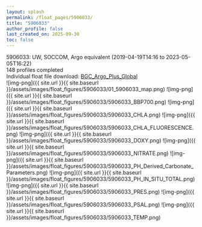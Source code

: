```yaml
---
layout: splash
permalink: /float_pages/5906033/
title: "5906033"
author_profile: false
last_created_on: 2025-09-30
toc: false
---
```

 
5906033: UW, SOCCOM, Argo equivalent (2019-04-19T14:16 to 2023-05-05T16:22)\
148 profiles completed\
Individual float file download: [BGC_Argo_Plus_Global](https://ftp.soest.hawaii.edu/bgc_argo_plus/Individual_Floats/outliers_removed/5906033_Sprof_processed.nc)\
![img-png]({{ site.url }}{{ site.baseurl }}/assets/images/float_figures/5906033/01_5906033_map.png)
![img-png]({{ site.url }}{{ site.baseurl }}/assets/images/float_figures/5906033/5906033_BBP700.png)
![img-png]({{ site.url }}{{ site.baseurl }}/assets/images/float_figures/5906033/5906033_CHLA.png)
![img-png]({{ site.url }}{{ site.baseurl }}/assets/images/float_figures/5906033/5906033_CHLA_FLUORESCENCE.png)
![img-png]({{ site.url }}{{ site.baseurl }}/assets/images/float_figures/5906033/5906033_DOXY.png)
![img-png]({{ site.url }}{{ site.baseurl }}/assets/images/float_figures/5906033/5906033_NITRATE.png)
![img-png]({{ site.url }}{{ site.baseurl }}/assets/images/float_figures/5906033/5906033_PH_Derived_Carbonate_Parameters.png)
![img-png]({{ site.url }}{{ site.baseurl }}/assets/images/float_figures/5906033/5906033_PH_IN_SITU_TOTAL.png)
![img-png]({{ site.url }}{{ site.baseurl }}/assets/images/float_figures/5906033/5906033_PRES.png)
![img-png]({{ site.url }}{{ site.baseurl }}/assets/images/float_figures/5906033/5906033_PSAL.png)
![img-png]({{ site.url }}{{ site.baseurl }}/assets/images/float_figures/5906033/5906033_TEMP.png)
